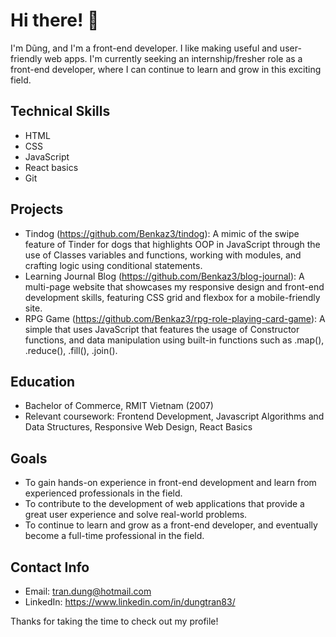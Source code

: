 # Hi there! 👋

I'm Dũng, and I'm a front-end developer. I like making useful and user-friendly web apps. I'm currently seeking an internship/fresher role as a front-end developer, where I can continue to learn and grow in this exciting field.

## Technical Skills

- HTML
- CSS
- JavaScript
- React basics
- Git

## Projects

- Tindog (https://github.com/Benkaz3/tindog): A mimic of the swipe feature of Tinder for dogs that highlights OOP in JavaScript through the use of Classes variables and functions, working with modules, and crafting logic using conditional statements. 
- Learning Journal Blog (https://github.com/Benkaz3/blog-journal): A multi-page website that showcases my responsive design and front-end development skills, featuring CSS grid and flexbox for a mobile-friendly site. 
- RPG Game (https://github.com/Benkaz3/rpg-role-playing-card-game): A simple that uses JavaScript that features the usage of Constructor functions, and data manipulation using built-in functions such as .map(), .reduce(), .fill(), .join().

## Education

- Bachelor of Commerce, RMIT Vietnam (2007)
- Relevant coursework: Frontend Development, Javascript Algorithms and Data Structures, Responsive Web Design, React Basics

## Goals

- To gain hands-on experience in front-end development and learn from experienced professionals in the field.
- To contribute to the development of web applications that provide a great user experience and solve real-world problems.
- To continue to learn and grow as a front-end developer, and eventually become a full-time professional in the field.

## Contact Info

- Email: tran.dung@hotmail.com
- LinkedIn: https://www.linkedin.com/in/dungtran83/

Thanks for taking the time to check out my profile!
